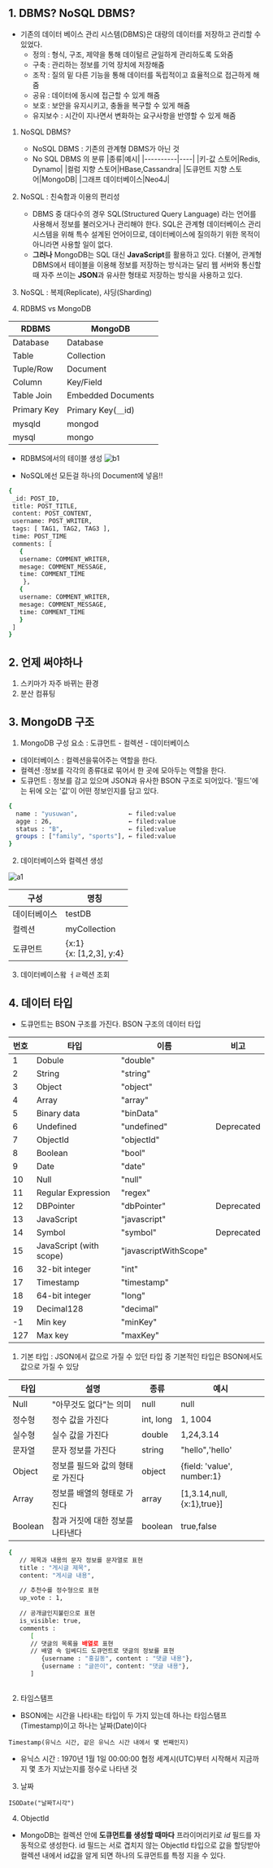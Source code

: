 ## 1. DBMS? NoSQL DBMS?
- 기존의 데이터 베이스 관리 시스템(DBMS)은 대량의 데이터를 저장하고 관리할 수 있었다.
   - 정의 : 형식, 구조, 제약을 통해 데이털르 균일하게 관리하도록 도와줌
   - 구축 : 관리하는 정보를 기억 장치에 저장해줌
   - 조작 : 질의 밑 다른 기능을 통해 데이터를 독립적이고 효율적으로 접근하게 해줌
   - 공유 : 데이터에 동시에 접근할 수 있게 해줌
   - 보호 : 보안을 유지시키고, 충돌을 복구할 수 있게 해줌
   - 유지보수 : 시간이 지나면서 변화하는 요구사항을 반영할 수 있게 해줌

1. NoSQL DBMS?
   - NoSQL DBMS : 기존의 관계형 DBMS가 아닌 것
   - No SQL DBMS 의 분류
   |종류|예시|
   |----------|----|
   |키-값 스토어|Redis, Dynamo|
   |컬럼 지향 스토어|HBase,Cassandra|
   |도큐먼트 지향 스토어|MongoDB|
   |그래프 데이터베이스|Neo4J|

2. NoSQL : 친숙함과 이용의 편리성
   - DBMS 중 대다수의 경우 SQL(Structured Query Language) 라는 언어를 사용해서 정보를 불러오거나 관리해야 한다. SQL은 관계형 데이터베이스 관리 시스템을 위해 특수 설계된 언어이므로, 데이터베이스에 질의하기 위한 목적이 아니라면 사용할 일이 없다.
   - <b>그러나</b> MongoDB는 SQL 대신 <b>JavaScript</B>를 활용하고 있다. 더불어, 관계형 DBMS에서 테이블을 이용해 정보를 저장하는 방식과는 달리 웹 서버와 통신할 때 자주 쓰이는 <b>JSON</b>과 유사한 형태로 저장하는 방식을 사용하고 있다.
   
3. NoSQL : 복제(Replicate), 샤딩(Sharding)


4. RDBMS vs MongoDB

|RDBMS|MongoDB|
|------|-------|
|Database|Database|
|Table|Collection|
|Tuple/Row|Document|
|Column|Key/Field|
|Table Join|Embedded Documents|
|Primary Key|Primary Key(＿id)
|mysqld|mongod|
|mysql|mongo|

- RDBMS에서의 테이블 생성
![b1](https://img1.daumcdn.net/thumb/R1280x0/?scode=mtistory2&fname=https%3A%2F%2Fblog.kakaocdn.net%2Fdn%2FbjJhJy%2FbtqF80lZX6w%2FjEtXmqtcLawQuVMfWoKzf0%2Fimg.png)

- NoSQL에선 모든걸 하나의 Document에 넣음!!

```sh
{
 _id: POST_ID,
 title: POST_TITLE,
 content: POST_CONTENT,
 username: POST_WRITER,
 tags: [ TAG1, TAG2, TAG3 ],
 time: POST_TIME
 comments: [
   { 
   username: COMMENT_WRITER,
   mesage: COMMENT_MESSAGE,
   time: COMMENT_TIME
    },
   { 
   username: COMMENT_WRITER,
   mesage: COMMENT_MESSAGE,
   time: COMMENT_TIME
   }
 ]
}

```

## 2. 언제 써야하나

1. 스키마가 자주 바뀌는 환경
2. 분산 컴퓨팅 

## 3. MongoDB 구조

1. MongoDB 구성 요소 : 도큐먼트 - 컬렉션 - 데이터베이스
- 데이터베이스 : 컬렉션을묶어주는 역할을 한다.
- 컬렉션 :정보를 각각의 종류대로 묶어서 한 곳에 모아두는 역할을 한다.
- 도큐먼트 : 정보를 감고 있으며 JSON과 유사한 BSON 구조로 되어있다. '필드'에는 뒤에 오는 '값'이 어떤 정보인지를 담고 있다.

```sh
{
  name : "yusuwan",              ← filed:value 
  agge : 26,                     ← filed:value
  status : "B",                  ← filed:value
  groups : ["family", "sports"], ← filed:value
}
```

2. 데이터베이스와 컬렉션 생성

![a1](https://img1.daumcdn.net/thumb/R1280x0/?scode=mtistory2&fname=https%3A%2F%2Fblog.kakaocdn.net%2Fdn%2FlVkU6%2FbtqF5zW22bE%2F42ehjv4FyU5ictDg1CJ4IK%2Fimg.png)

|구성|명칭|
|----------|----|
|데이터베이스|testDB|
|컬렉션|myCollection|
|도큐먼트|{x:1} <br>{x: [1,2,3], y:4} |

3. 데이터베이스왘 ㅓㄹ렉션 조회

## 4. 데이터 타입

- 도큐먼트는 BSON 구조를 가진다. BSON 구조의 데이터 타입

|번호|타입|이름|비고|
|---|---|---|---|
|1|Dobule|"double"| |
|2|String|"string"| |
|3|Object|"object"| |
|4|Array|"array"| |
|5|Binary data|"binData"| |
|6|Undefined|"undefined"| Deprecated|
|7|ObjectId|"objectId"| |
|8|Boolean|"bool"| |
|9|Date|"date"| |
|10|Null|"null"| |
|11|Regular Expression|"regex"| |
|12|DBPointer|"dbPointer"|Deprecated |
|13|JavaScript|"javascript"| |
|14|Symbol|"symbol"|Deprecated|
|15|JavaScript (with scope)|"javascriptWithScope"| |
|16|32-bit integer|"int"| |
|17|Timestamp|"timestamp"| |
|18|64-bit integer|"long"| |
|19|Decimal128|"decimal"| |
|-1|Min key|"minKey"| |
|127|Max key|"maxKey"| |


1. 기본 타입 : JSON에서 값으로 가질 수 있던 타입 중 기본적인 타입은 BSON에서도 값으로 가질 수 있당

|타입|설명|종류|예시|
|---|---|---|---|
|Null|"아무것도 없다"는 의미|null|null|
|정수형|정수 값을 가진다|int, long|1, 1004|
|실수형|실수 값을 가진다|double|1,24,3.14|
|문자열|문자 정보를 가진다|string|"hello",'hello'|
|Object|정보를 필드와 값의 형태로 가진다|object|{field: 'value', number:1}|
|Array|정보를 배열의 형태로 가진다|array|[1,3.14,null,{x:1},true}]|
|Boolean|참과 거짓에 대한 정보를 나타낸다|boolean|true,false|

```sh
{
   // 제목과 내용의 문자 정보를 문자열로 표현
   title : "게시글 제목",
   content: "게시글 내용",
   
   // 추천수를 정수형으로 표현
   up_vote : 1,
   
   // 공개글인지불린으로 표현
   is_visible: true,
   comments :
      [
      // 댓글의 목록을 배열로 표현
      // 배열 속 임베디드 도큐먼트로 댓글의 정보를 표현
         {username : "홍길동", content : "댓글 내용"},
         {username : "글쓴이", content: "댓글 내용"},
      ]
   
```

2. 타임스탬프
- BSON에는 시간을 나타내는 타입이 두 가지 있는데 하나는 타임스탬프(Timestamp)이고 하나는 날짜(Date)이다

`Timestamp(유닉스 시간, 같은 유닉스 시간 내에서 몇 번째인지)`

   - 유닉스 시간 : 1970년 1월 1일 00:00:00 협정 세계시(UTC)부터 시작해서 지금까지 몇 초가 지났는지를 정수로 나타낸 것
    
3. 날짜

`ISODate("날짜T시각")`

4. ObjectId
- MongoDB는 컬렉션 안에 <b>도큐먼트를 생성할 때마다</b> 프라이머리키로 _id_ 필드를 자동적으로 생성한다. id 필드는 서로 겹치지 않는 ObjectId 타입으로 값을 할당받아 컬렉션 내에서 id값을 알게 되면 하나의 도큐먼트를 특정 지을 수 있다.
